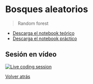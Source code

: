 # Bosques aleatorios

> Random forest

- [Descarga el notebook teórico][tutorial]
- [Descarga el notebook práctico][exercise]

## Sesión en vídeo

[![Live coding session][youtube-image]][youtube-video]

[Volver atrás](../.)

<!-- LINKS -->

[tutorial]:random-forests.ipynb
[exercise]:exercise-random-forests.ipynb
[youtube-image]:http://img.youtube.com/vi/wf8wjb30U7w/0.jpg
[youtube-video]:https://youtu.be/wf8wjb30U7w
